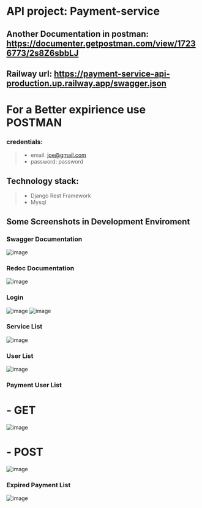 # API project: Payment-service

## Another Documentation in postman: https://documenter.getpostman.com/view/17236773/2s8Z6sbbLJ

## Railway url: https://payment-service-api-production.up.railway.app/swagger.json

# For a Better expirience use POSTMAN
### credentials:
> - email: joe@gmail.com
> - password: password

## Technology stack:
> - Django Rest Framework
> - Mysql

## Some Screenshots in Development Enviroment
### Swagger Documentation
![image](https://user-images.githubusercontent.com/67933223/208822879-cb3307c8-de3e-427d-8ff9-0922ce2d0491.png)
### Redoc Documentation
![image](https://user-images.githubusercontent.com/67933223/208823749-5affb73d-2f4e-47e6-82bf-1cee3a8b7124.png)

### Login
![image](https://user-images.githubusercontent.com/67933223/208823544-b88a694e-acc4-4619-a91b-0ad8db633258.png)
![image](https://user-images.githubusercontent.com/67933223/208823580-d53e2e68-4366-4b05-9cef-7e12758ed09b.png)

### Service List
![image](https://user-images.githubusercontent.com/67933223/208822963-5df46390-0872-43d9-84b8-d5a80e0563d5.png)
### User List
![image](https://user-images.githubusercontent.com/67933223/208823012-83e314dd-3d16-4943-9c50-c4b7ca2b9ece.png)
### Payment User List
# - GET
![image](https://user-images.githubusercontent.com/67933223/208823106-798edd61-345e-4ca2-ae45-a9a7c7a0df7a.png)
# - POST
![image](https://user-images.githubusercontent.com/67933223/208823312-c91b6d57-667c-45ce-85c8-b2c12eab42ad.png)

### Expired Payment List
![image](https://user-images.githubusercontent.com/67933223/208823179-773f5dd1-b3ae-48e2-a1df-98b131697837.png)


